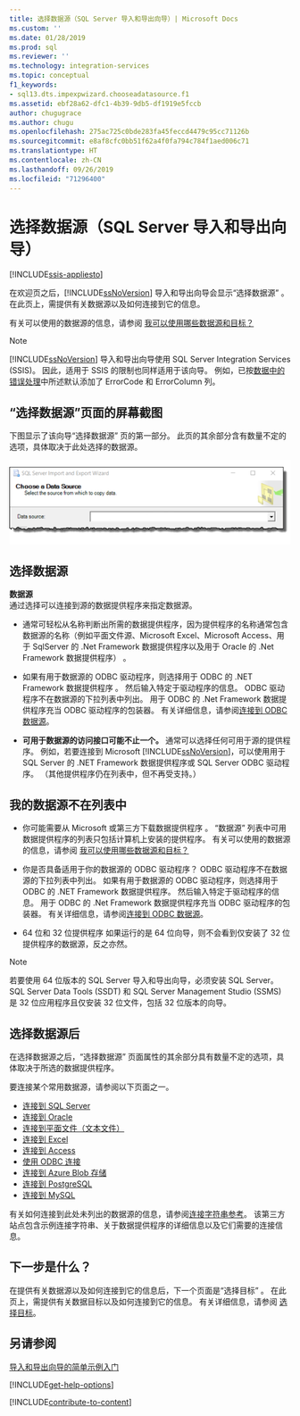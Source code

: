 ```yaml
---
title: 选择数据源（SQL Server 导入和导出向导）| Microsoft Docs
ms.custom: ''
ms.date: 01/28/2019
ms.prod: sql
ms.reviewer: ''
ms.technology: integration-services
ms.topic: conceptual
f1_keywords:
- sql13.dts.impexpwizard.chooseadatasource.f1
ms.assetid: ebf28a62-dfc1-4b39-9db5-df1919e5fccb
author: chugugrace
ms.author: chugu
ms.openlocfilehash: 275ac725c0bde283fa45feccd4479c95cc71126b
ms.sourcegitcommit: e8af8cfc0bb51f62a4f0fa794c784f1aed006c71
ms.translationtype: HT
ms.contentlocale: zh-CN
ms.lasthandoff: 09/26/2019
ms.locfileid: "71296400"
---
```

# <a name="choose-a-data-source-sql-server-import-and-export-wizard"></a>选择数据源（SQL Server 导入和导出向导）

[!INCLUDE[ssis-appliesto](../../includes/ssis-appliesto-ssvrpluslinux-asdb-asdw-xxx.md)]


  在欢迎页之后，[!INCLUDE[ssNoVersion](../../includes/ssnoversion-md.md)] 导入和导出向导会显示“选择数据源”  。 在此页上，需提供有关数据源以及如何连接到它的信息。
  
有关可以使用的数据源的信息，请参阅 [我可以使用哪些数据源和目标？](../../integration-services/import-export-data/import-and-export-data-with-the-sql-server-import-and-export-wizard.md#wizardSources)

> [!NOTE]
> [!INCLUDE[ssNoVersion](../../includes/ssnoversion-md.md)] 导入和导出向导使用 SQL Server Integration Services (SSIS)。 因此，适用于 SSIS 的限制也同样适用于该向导。  例如，已按[数据中的错误处理](../../integration-services/data-flow/error-handling-in-data.md)中所述默认添加了 ErrorCode 和 ErrorColumn 列。

## <a name="screen-shot-of-the-choose-a-data-source-page"></a>“选择数据源”页面的屏幕截图 
下图显示了该向导“选择数据源”  页的第一部分。 此页的其余部分含有数量不定的选项，具体取决于此处选择的数据源。

![选择源](../../integration-services/import-export-data/media/choose-source.png)

## <a name="choose-a-data-source"></a>选择数据源
 **数据源**  
通过选择可以连接到源的数据提供程序来指定数据源。

-   通常可轻松从名称判断出所需的数据提供程序，因为提供程序的名称通常包含数据源的名称（例如平面文件源、Microsoft Excel、Microsoft Access、用于 SqlServer 的 .Net Framework 数据提供程序以及用于 Oracle 的 .Net Framework 数据提供程序）       。

-   如果有用于数据源的 ODBC 驱动程序，则选择用于 ODBC 的 .NET Framework 数据提供程序  。 然后输入特定于驱动程序的信息。 ODBC 驱动程序不在数据源的下拉列表中列出。 用于 ODBC 的 .Net Framework 数据提供程序充当 ODBC 驱动程序的包装器。 有关详细信息，请参阅[连接到 ODBC 数据源](../../integration-services/import-export-data/connect-to-an-odbc-data-source-sql-server-import-and-export-wizard.md)。

-   **可用于数据源的访问接口可能不止一个。** 通常可以选择任何可用于源的提供程序。 例如，若要连接到 Microsoft [!INCLUDE[ssNoVersion](../../includes/ssnoversion-md.md)]，可以使用用于 SQL Server 的 .NET Framework 数据提供程序或 SQL Server ODBC 驱动程序。 （其他提供程序仍在列表中，但不再受支持。） 

## <a name="my-data-source-isnt-in-the-list"></a>我的数据源不在列表中
-   你可能需要从 Microsoft 或第三方下载数据提供程序  。 “数据源”  列表中可用数据提供程序的列表只包括计算机上安装的提供程序。 有关可以使用的数据源的信息，请参阅 [我可以使用哪些数据源和目标？](import-and-export-data-with-the-sql-server-import-and-export-wizard.md#wizardSources)

-    你是否具备适用于你的数据源的 ODBC 驱动程序？ ODBC 驱动程序不在数据源的下拉列表中列出。 如果有用于数据源的 ODBC 驱动程序，则选择用于 ODBC 的 .NET Framework 数据提供程序。 然后输入特定于驱动程序的信息。 用于 ODBC 的 .Net Framework 数据提供程序充当 ODBC 驱动程序的包装器。 有关详细信息，请参阅[连接到 ODBC 数据源](../../integration-services/import-export-data/connect-to-an-odbc-data-source-sql-server-import-and-export-wizard.md)。

-   64 位和 32 位提供程序  如果运行的是 64 位向导，则不会看到仅安装了 32 位提供程序的数据源，反之亦然。

> [!NOTE]
> 若要使用 64 位版本的 SQL Server 导入和导出向导，必须安装 SQL Server。 SQL Server Data Tools (SSDT) 和 SQL Server Management Studio (SSMS) 是 32 位应用程序且仅安装 32 位文件，包括 32 位版本的向导。

## <a name="after-you-choose-a-data-source"></a>选择数据源后
在选择数据源之后，“选择数据源”  页面属性的其余部分具有数量不定的选项，具体取决于所选的数据提供程序。

要连接某个常用数据源，请参阅以下页面之一。
-   [连接到 SQL Server](../../integration-services/import-export-data/connect-to-a-sql-server-data-source-sql-server-import-and-export-wizard.md)
-   [连接到 Oracle](../../integration-services/import-export-data/connect-to-an-oracle-data-source-sql-server-import-and-export-wizard.md)
-   [连接到平面文件（文本文件）](../../integration-services/import-export-data/connect-to-a-flat-file-data-source-sql-server-import-and-export-wizard.md)
-   [连接到 Excel](../../integration-services/import-export-data/connect-to-an-excel-data-source-sql-server-import-and-export-wizard.md)
-   [连接到 Access](../../integration-services/import-export-data/connect-to-an-access-data-source-sql-server-import-and-export-wizard.md)
-   [使用 ODBC 连接](../../integration-services/import-export-data/connect-to-an-odbc-data-source-sql-server-import-and-export-wizard.md)
-   [连接到 Azure Blob 存储](../../integration-services/import-export-data/connect-to-azure-blob-storage-sql-server-import-and-export-wizard.md)
-   [连接到 PostgreSQL](../../integration-services/import-export-data/connect-to-a-postgresql-data-source-sql-server-import-and-export-wizard.md)
-   [连接到 MySQL](../../integration-services/import-export-data/connect-to-a-mysql-data-source-sql-server-import-and-export-wizard.md)

有关如何连接到此处未列出的数据源的信息，请参阅[连接字符串参考](https://www.connectionstrings.com/)。 该第三方站点包含示例连接字符串、关于数据提供程序的详细信息以及它们需要的连接信息。

## <a name="whats-next"></a>下一步是什么？
 在提供有关数据源以及如何连接到它的信息后，下一个页面是“选择目标”  。 在此页上，需提供有关数据目标以及如何连接到它的信息。 有关详细信息，请参阅 [选择目标](../../integration-services/import-export-data/choose-a-destination-sql-server-import-and-export-wizard.md)。

## <a name="see-also"></a>另请参阅
[导入和导出向导的简单示例入门](../../integration-services/import-export-data/get-started-with-this-simple-example-of-the-import-and-export-wizard.md)

[!INCLUDE[get-help-options](../../includes/paragraph-content/get-help-options.md)]

[!INCLUDE[contribute-to-content](../../includes/paragraph-content/contribute-to-content.md)]
